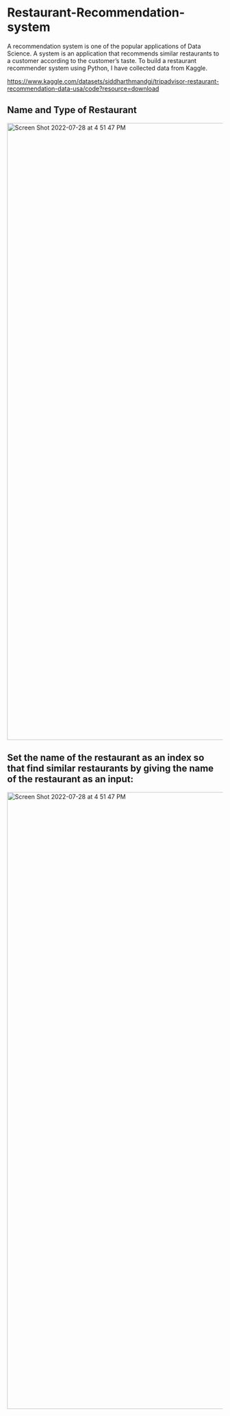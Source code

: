 # Restaurant-Recommendation-system

A recommendation system is one of the popular applications of Data Science. A system is an application that recommends similar restaurants to a customer according to the customer’s taste. To build a restaurant recommender system using Python, I have collected data from Kaggle.

https://www.kaggle.com/datasets/siddharthmandgi/tripadvisor-restaurant-recommendation-data-usa/code?resource=download

## Name and Type of Restaurant
<img width="1440" alt="Screen Shot 2022-07-28 at 4 51 47 PM" src="https://user-images.githubusercontent.com/99461999/181655865-2508c67e-7456-46a8-b4c0-319c1edb999f.png">

## Set the name of the restaurant as an index so that find similar restaurants by giving the name of the restaurant as an input:

<img width="1440" alt="Screen Shot 2022-07-28 at 4 51 47 PM" src="https://user-images.githubusercontent.com/99461999/181656483-d5bcb463-88da-45a8-b940-73dda68f1adf.png">
